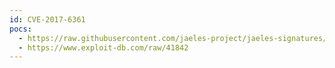 ```yaml
---
id: CVE-2017-6361
pocs:
  - https://raw.githubusercontent.com/jaeles-project/jaeles-signatures/master/cves/qnap-qts-rce-cve-2017-6361.yaml
  - https://www.exploit-db.com/raw/41842
---
```

